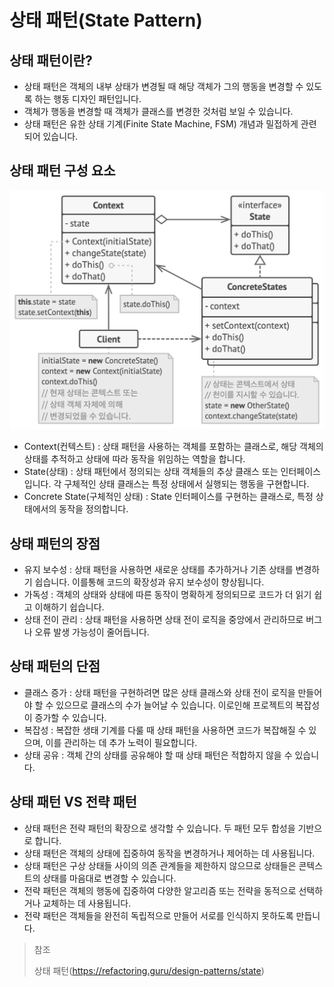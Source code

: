 # 상태 패턴(State Pattern)

## 상태 패턴이란?

* 상태 패턴은 객체의 내부 상태가 변경될 때 해당 객체가 그의 행동을 변경할 수 있도록 하는 행동 디자인 패턴입니다.
* 객체가 행동을 변경할 때 객체가 클래스를 변경한 것처럼 보일 수 있습니다.
* 상태 패턴은 유한 상태 기계(Finite State Machine, FSM) 개념과 밀접하게 관련되어 있습니다.

## 상태 패턴 구성 요소

<img src="img/StatePattern.png" width="600">

* Context(컨텍스트) : 상태 패턴을 사용하는 객체를 포함하는 클래스로, 해당 객체의 상태를 추적하고 상태에 따라 동작을 위임하는 역할을 합니다.
* State(상태) : 상태 패턴에서 정의되는 상태 객체들의 추상 클래스 또는 인터페이스 입니다. 각 구체적인 상태 클래스는 특정 상태에서 실행되는 행동을 구현합니다.
* Concrete State(구체적인 상태) : State 인터페이스를 구현하는 클래스로, 특정 상태에서의 동작을 정의합니다.

## 상태 패턴의 장점

* 유지 보수성 : 상태 패턴을 사용하면 새로운 상태를 추가하거나 기존 상태를 변경하기 쉽습니다. 이를통해 코드의 확장성과 유지 보수성이 향상됩니다.
* 가독성 : 객체의 상태와 상태에 따른 동작이 명확하게 정의되므로 코드가 더 읽기 쉽고 이해하기 쉽습니다.
* 상태 전이 관리 : 상태 패턴을 사용하면 상태 전이 로직을 중앙에서 관리하므로 버그나 오류 발생 가능성이 줄어듭니다.

## 상태 패턴의 단점

* 클래스 증가 : 상태 패턴을 구현하려면 많은 상태 클래스와 상태 전이 로직을 만들어야 할 수 있으므로 클래스의 수가 늘어날 수 있습니다. 이로인해 프로젝트의 복잡성이 증가할 수 있습니다.
* 복잡성 : 복잡한 생태 기계를 다룰 때 상태 패턴을 사용하면 코드가 복잡해질 수 있으며, 이를 관리하는 데 추가 노력이 필요합니다.
* 상태 공유 : 객체 간의 상태를 공유해야 할 때 상태 패턴은 적합하지 않을 수 있습니다.

## 상태 패턴 VS 전략 패턴

* 상태 패턴은 전략 패턴의 확장으로 생각할 수 있습니다. 두 패턴 모두 합성을 기반으로 합니다.
* 상태 패턴은 객체의 상태에 집중하여 동작을 변경하거나 제어하는 데 사용됩니다.
* 상태 패턴은 구상 상태들 사이의 의존 관계들을 제한하지 않으므로 상태들은 콘텍스트의 상태를 마음대로 변경할 수 있습니다.
* 전략 패턴은 객체의 행동에 집중하여 다양한 알고리즘 또는 전략을 동적으로 선택하거나 교체하는 데 사용됩니다.
* 전략 패턴은 객체들을 완전히 독립적으로 만들어 서로를 인식하지 못하도록 만듭니다.

> 참조
>
> 상태 패턴(https://refactoring.guru/design-patterns/state)